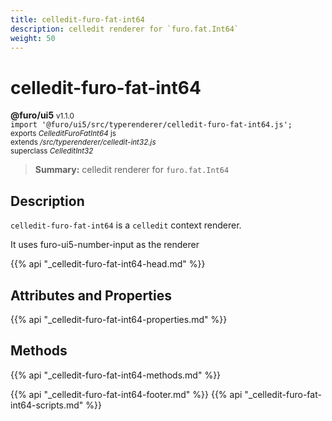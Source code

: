 ```yaml
---
title: celledit-furo-fat-int64
description: celledit renderer for `furo.fat.Int64`
weight: 50
---
```


# celledit-furo-fat-int64
**@furo/ui5** <small>v1.1.0</small>
<br>`import '@furo/ui5/src/typerenderer/celledit-furo-fat-int64.js';`<small>
<br>exports *CelleditFuroFatInt64* js
<br>extends */src/typerenderer/celledit-int32.js*
<br>superclass *CelleditInt32*</small>

> **Summary:** celledit renderer for `furo.fat.Int64`

## Description

`celledit-furo-fat-int64` is a `celledit` context renderer.

It uses furo-ui5-number-input as the renderer

{{% api "_celledit-furo-fat-int64-head.md" %}}

## Attributes and Properties
{{% api "_celledit-furo-fat-int64-properties.md" %}}




## Methods
{{% api "_celledit-furo-fat-int64-methods.md" %}}






{{% api "_celledit-furo-fat-int64-footer.md" %}}
{{% api "_celledit-furo-fat-int64-scripts.md" %}}
